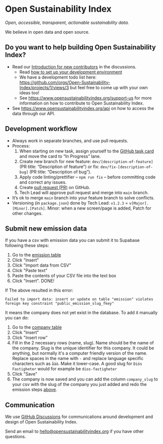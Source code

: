 # Open Sustainability Index

_Open, accessible, transparent, actionable sustainability data._

We believe in open data and open source.

## Do you want to help building Open Sustainability Index?

- Read our [Introduction for new contributors](https://github.com/orgs/Open-Sustainability-Index/discussions/12) in the discussions.
  - Read [how to set up your development environment](https://github.com/Open-Sustainability-Index/open-sustainability-index-frontend?tab=readme-ov-file#how-to-set-up)
  - We have a development todo list here: https://github.com/orgs/Open-Sustainability-Index/projects/1/views/3 but feel free to come up with your own ideas too!
  - See https://www.opensustainabilityindex.org/support-us for more information on how to contribute to Open Sustainability Index.
- See https://www.opensustainabilityindex.org/api on how to access the data through our API.

## Development workflow

- Always work in separate branches, and use pull requests.
- Process:
	1. When starting on new task, assign yourself to the [GitHub task card](https://github.com/orgs/Open-Sustainability-Index/projects/1/views/3) and move the card to “In Progress” lane.
	2. Create new branch for new feature: `dev/[description-of-feature]` (PR title: “Description of feature”) or fix: `dev/fix-[description-of-bug]` (PR title: “Description of bug”).
	3. Apply code linting/prettifier – `npm run fix` – before committing code and correct any issues.
	4. Create [pull request (PR)](https://github.com/Open-Sustainability-Index/open-sustainability-index-frontend/pulls) on GitHub.
	5. Tech Lead will approve pull request and merge into `main` branch.
- It’s ok to merge `main` branch into your feature branch to solve conflicts.
- Versioning (in `package.json`) done by Tech Lead: `v1.2.3` = `v[Major].[Minor].[Patch]`. Minor: when a new screen/page is added, Patch for other changes.

## Submit new emission data
If you have a csv with emission data you can submit it to Supabase following these steps:
1. Go to the [emission table](https://supabase.com/dashboard/project/xtvsbqwnsdqzjdqirdha/editor/29915?schema=public)
2. Click "Insert"
3. Click "Import data from CSV"
4. Click "Paste text"
5. Paste the contents of your CSV file into the text box
6. Click "Insert". DONE!

If The above resulted in this error:
```
Failed to import data: insert or update on table "emission" violates foreign key constraint "public_emission_slug_fkey"
```
It means the company does not yet exist in the database. To add it manually you can do:
1. Go to the [company table](https://supabase.com/dashboard/project/xtvsbqwnsdqzjdqirdha/editor/29925?schema=public)
2. Click "Insert"
3. Click "Insert row"
4. Fill in the 2 necessary rows (name, slug). Name should be the name of the company. Slug is the unique identifier for this company. It could be anything, but normally it's a computer friendly version of the name. Replace spaces in the name with `-` and replace language specific characters such as `åäö`. Make it lower-case. A good slug for `Diös Fastigheter` would for example be `dios-fastigheter`
5. Click "Save"
6. The company is now saved and you can add the column `company_slug` to your csv with the slug of the company you just added and redo the emission steps [above](https://github.com/Open-Sustainability-Index/.github/blob/main/profile/README.md#submit-new-emission-data). 

## Communication

We use [GitHub Discussions](https://github.com/orgs/Open-Sustainability-Index/discussions) for communications around development and design of Open Sustainability Index.

Send an email to hello@opensustainabilityindex.org if you have other questions.
